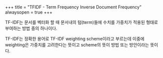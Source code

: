 +++
title = "TFIDF - Term Frequency Inverse Document Frequency"
alwaysopen = true
+++

TF-IDF는 문서를 벡터화 할 때 문서내의 텀(term)들에 수치를 가중치가 적용된 형태로 부여하는 방법 중의 하나이다.

TF-IDF는 정확한 용어로 TF-IDF weighting scheme이라고 부르는데 이중에 weighting은 가중치를 고려한다는 뜻이고 scheme의 뜻이 방법 또는 방안이라는 뜻이다.